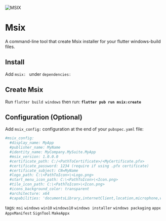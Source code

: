 ![MSIX](https://news.thewindowsclub.com/wp-content/uploads/2018/07/MSIX.jpg)

# Msix
A command-line tool that create Msix installer for your flutter windows-build files.
## Install
Add `msix: ` under `dependencies:`
## Create Msix
Run `flutter build windows` then run: **`flutter pub run msix:create`**
## Configuration (Optional)
Add `msix_config:` configuration at the end of your `pubspec.yaml` file:
```yaml
#msix_config:
  #display_name: MyApp
  #publisher_name: MyName
  #identity_name: MyCompany.MySuite.MyApp
  #msix_version: 1.0.0.0
  #certificate_path: C:/<PathToCertificate>/<MyCertificate.pfx>
  #certificate_password: 1234 (require if using .pfx certificate)
  #certificate_subject: CN=MyName
  #logo_path: C:\<PathToIcon>\<Logo.png>
  #start_menu_icon_path: C:\<PathToIcon>\<Icon.png>
  #tile_icon_path: C:\<PathToIcon>\<Icon.png>
  #icons_background_color: transparent
  #architecture: x64
  #capabilities: 'documentsLibrary,internetClient,location,microphone,webcam'
```
tags: `msi` `windows` `win10` `windows10` `windows installer` `windows packaging` `appx` `AppxManifest` `SignTool` `MakeAppx`
